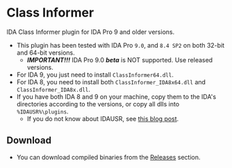 # Class Informer
IDA Class Informer plugin for IDA Pro 9 and older versions.

 - This plugin has been tested with IDA Pro `9.0`, and `8.4 SP2` on both 32-bit and 64-bit versions.
   - ***IMPORTANT!!!*** IDA Pro 9.0 ***beta*** is NOT supported. Use released versions.
 - For IDA 9, you just need to install `ClassInformer64.dll`.
 - For IDA 8, you need to install both `ClassInformer_IDA8x64.dll` and `ClassInformer_IDA8x.dll`.
 - If you have both IDA 8 and 9 on your machine, copy them to the IDA's directories according to the versions, or copy all dlls into `%IDAUSR%\plugins`.
   - If you do not know about IDAUSR, see [this blog post](https://hex-rays.com/blog/igors-tip-of-the-week-33-idas-user-directory-idausr).

## Download
- You can download compiled binaries from the [Releases](../../releases) section.
